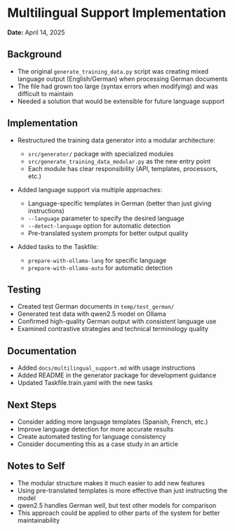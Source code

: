 # Multilingual Support Implementation

**Date:** April 14, 2025

## Background
- The original `generate_training_data.py` script was creating mixed language output (English/German) when processing German documents
- The file had grown too large (syntax errors when modifying) and was difficult to maintain
- Needed a solution that would be extensible for future language support

## Implementation
- Restructured the training data generator into a modular architecture:
  - `src/generator/` package with specialized modules
  - `src/generate_training_data_modular.py` as the new entry point
  - Each module has clear responsibility (API, templates, processors, etc.)

- Added language support via multiple approaches:
  - Language-specific templates in German (better than just giving instructions)
  - `--language` parameter to specify the desired language
  - `--detect-language` option for automatic detection
  - Pre-translated system prompts for better output quality

- Added tasks to the Taskfile:
  - `prepare-with-ollama-lang` for specific language 
  - `prepare-with-ollama-auto` for automatic detection

## Testing
- Created test German documents in `temp/test_german/`
- Generated test data with qwen2.5 model on Ollama
- Confirmed high-quality German output with consistent language use
- Examined contrastive strategies and technical terminology quality

## Documentation
- Added `docs/multilingual_support.md` with usage instructions
- Added README in the generator package for development guidance
- Updated Taskfile.train.yaml with the new tasks

## Next Steps
- Consider adding more language templates (Spanish, French, etc.)
- Improve language detection for more accurate results
- Create automated testing for language consistency
- Consider documenting this as a case study in an article

## Notes to Self
- The modular structure makes it much easier to add new features
- Using pre-translated templates is more effective than just instructing the model
- qwen2.5 handles German well, but test other models for comparison
- This approach could be applied to other parts of the system for better maintainability
